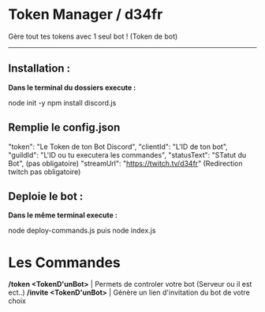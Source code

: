 # Token Manager / d34fr
Gère tout tes tokens avec 1 seul bot ! (Token de bot)

-------

## Installation :
**Dans le terminal du dossiers execute :**

node init -y
npm install discord.js

## Remplie le config.json

  "token": "Le Token de ton Bot Discord",
  "clientId": "L'ID de ton bot",
  "guildId": "L'ID ou tu executera les commandes",
  "statusText": "STatut du Bot", (pas obligatoire)
  "streamUrl": "https://twitch.tv/d34fr" (Redirection twitch pas obligatoire)



## Deploie le bot : 
**Dans le même terminal execute :**

node deploy-commands.js
puis
node index.js

# Les Commandes 

**/token <TokenD'unBot>** | Permets de controler votre bot (Serveur ou il est ect..)
**/invite <TokenD'unBot>** | Génère un lien d'invitation du bot de votre choix
